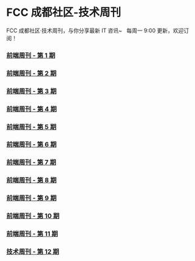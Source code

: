 # FCC 成都社区-技术周刊
FCC 成都社区·技术周刊，与你分享最新 IT 咨讯~
   
每周一 9:00 更新，欢迎订阅！


### [前端周刊 - 第 1 期](https://github.com/FreeCodeCamp-Chengdu/FrontEnd-weekly/issues/2)  
### [前端周刊 - 第 2 期](https://github.com/FreeCodeCamp-Chengdu/FrontEnd-weekly/issues/3)  
### [前端周刊 - 第 3 期](https://github.com/FreeCodeCamp-Chengdu/FrontEnd-weekly/issues/4)  
### [前端周刊 - 第 4 期](https://github.com/FreeCodeCamp-Chengdu/FrontEnd-weekly/issues/5)  
### [前端周刊 - 第 5 期](https://github.com/FreeCodeCamp-Chengdu/FrontEnd-weekly/issues/6)  
### [前端周刊 - 第 6 期](https://github.com/FreeCodeCamp-Chengdu/FrontEnd-weekly/issues/7)  
### [前端周刊 - 第 7 期](https://github.com/FreeCodeCamp-Chengdu/FrontEnd-weekly/issues/8)    
### [前端周刊 - 第 8 期](https://github.com/FreeCodeCamp-Chengdu/FrontEnd-weekly/issues/10)  
### [前端周刊 - 第 9 期](https://github.com/FreeCodeCamp-Chengdu/FrontEnd-weekly/issues/11)
### [前端周刊 - 第 10 期](https://github.com/FreeCodeCamp-Chengdu/FrontEnd-weekly/issues/13)
### [前端周刊 - 第 11 期](https://github.com/FreeCodeCamp-Chengdu/FrontEnd-weekly/issues/14)
### [技术周刊 - 第 12 期](https://github.com/FreeCodeCamp-Chengdu/FrontEnd-weekly/issues/15)
